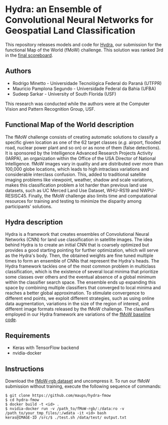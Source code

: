 # Hydra: an Ensemble of Convolutional Neural Networks for Geospatial Land Classification

This repository releases models and code for [Hydra](http://arxiv.org/abs/1802.03518), our submission for the functional Map of the World (fMoW) challenge. This solution was ranked 3rd in the [final scoreboard](https://community.topcoder.com/longcontest/stats/?module=ViewOverview&rd=16996).

## Authors

- Rodrigo Minetto - Universidade Tecnológica Federal do Paraná (UTFPR)
- Mauricio Pamplona Segundo - Universidade Federal da Bahia (UFBA)
- Sudeep Sarkar - University of South Florida (USF)

This research was conducted while the authors were at the Computer Vision and Pattern Recognition Group, USF.

## Functional Map of the World description

The fMoW challenge consists of creating automatic solutions to classify a specific given location as one of the 62 target classes (_e.g._ airport, flooded road, nuclear power plant and so on) or as none of them (false detections). It is sponsored by the Intelligence Advanced Research Projects Activity (IARPA), an organization within the Office of the USA Director of National Intelligence. fMoW images vary in quality and are distributed over more than 100,000 globe locations, which leads to high intraclass variations and considerable interclass confusion. This, added to traditional satellite imaging problems like viewpoint, weather, shadow and scale variations, makes this classification problem a lot harder than previous land use datasets, such as UC Merced Land Use Dataset, WHU-RS19 and NWPU-RESISC45. Finally, the fMoW challenge also limits time and computational resources for training and testing to minimize the disparity among participants' solutions.

## Hydra description

Hydra is a framework that creates ensembles of Convolutional Neural Networks (CNN) for land use classification in satellite images. The idea behind Hydra is to create an initial CNN that is coarsely optimized but provides a good starting pointing for further optimization, which will serve as the Hydra's body. Then, the obtained weights are fine tuned multiple times to form an ensemble of CNNs that represent the Hydra's heads. The Hydra framework tackles one of the most common problem in multiclass classification, which is the existence of several local minima that prioritize some classes over others and the eventual absence of a global minimum within the classifier search space. The ensemble ends up expanding this space by combining multiple classifiers that converged to local minima and reaches a better global approximation. To stimulate convergence to different end points, we exploit different strategies, such as using online data augmentation, variations in the size of the region of interest, and different image formats released by the fMoW challenge. The classifiers employed in our Hydra framework are variations of the [fMoW baseline code](https://github.com/fmow/baseline).

## Requirements

- Keras with TensorFlow backend
- nvidia-docker

## Instructions

Download the [fMoW-rgb dataset](https://community.topcoder.com/longcontest/?module=ViewProblemStatement&rd=16996&pm=14684) and uncompress it. To run our fMoW submission without training, execute the following sequence of commands:

```
$ git clone https://github.com/maups/hydra-fmow
$ cd hydra-fmow
$ docker build -t <id> .
$ nvidia-docker run -v /path_to/fMoW-rgb/:/data:ro -v /path_to/your_tmp_files/:/wdata -it <id> bash
keras@IMAGE-ID /src/$ ./test.sh /data/test/ output.txt
```


